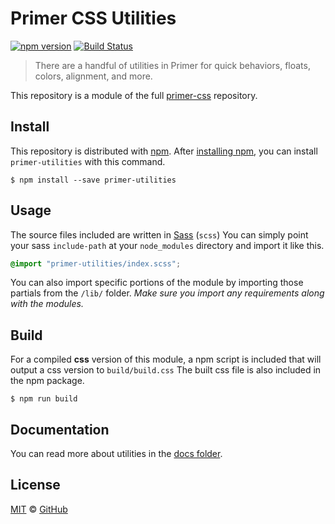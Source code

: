 # Primer CSS Utilities

[![npm version](http://img.shields.io/npm/v/primer-utilities.svg)](https://www.npmjs.org/package/primer-utilities)
[![Build Status](https://travis-ci.org/primer/primer-css.svg?branch=master)](https://travis-ci.org/primer/primer-css)

> There are a handful of utilities in Primer for quick behaviors, floats, colors, alignment, and more.

This repository is a module of the full [primer-css][primer-css] repository.

## Install

This repository is distributed with [npm][npm]. After [installing npm][install-npm], you can install `primer-utilities` with this command.

```
$ npm install --save primer-utilities
```

## Usage

The source files included are written in [Sass][sass] (`scss`) You can simply point your sass `include-path` at your `node_modules` directory and import it like this.

```scss
@import "primer-utilities/index.scss";
```

You can also import specific portions of the module by importing those partials from the `/lib/` folder. _Make sure you import any requirements along with the modules._

## Build

For a compiled **css** version of this module, a npm script is included that will output a css version to `build/build.css` The built css file is also included in the npm package.

```
$ npm run build
```

## Documentation

You can read more about utilities in the [docs folder](./docs/).

## License

[MIT](./LICENSE) &copy; [GitHub](https://github.com/)

[primer-css]: https://github.com/primer/primer
[docs]: http://primercss.io/
[npm]: https://www.npmjs.com/
[install-npm]: https://docs.npmjs.com/getting-started/installing-node
[sass]: http://sass-lang.com/
